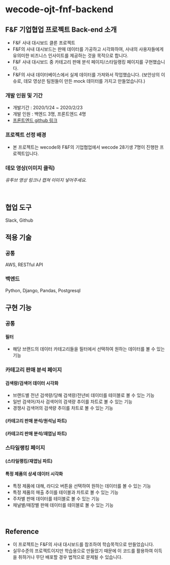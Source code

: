# wecode-ojt-fnf-backend

## F&F 기업협업 프로젝트 Back-end 소개

- F&F 사내 대시보드 클론 프로젝트
- F&F의 사내 대시보드는 판매 데이터를 가공하고 시각화하여, 사내의 사용자들에게 유의미한 비즈니스 인사이트를 제공하는 것을 목적으로 합니다.
- F&F 사내 대시보드 중 카테고리 판매 분석 페이지/스타일랭킹 페이지를 구현했습니다.
- F&F의 사내 데이터베이스에서 실제 데이터를 가져와서 작업했습니다. (보안상의 이슈로, 데모 영상은 팀원들이 만든 mock 데이터를 가지고 만들었습니다.)

### 개발 인원 및 기간

- 개발기간 : 2020/1/24 ~ 2020/2/23
- 개발 인원 : 백엔드 3명, 프론트엔드 4명
- [프론트엔드 github 링크](https://github.com/KimJeongHyun/wecode-ojt-fnf-frontend)

### 프로젝트 선정 배경

- 본 프로젝트는 wecode와 F&F의 기업협업에서 wecode 28기생 7명이 진행한 프로젝트입니다.

### 데모 영상(이미지 클릭)

*유투브 영상 링크나 캡쳐 이미지 넣어주세요.*

<br>

## 협업 도구
Slack, Github

## 적용 기술

### 공통
AWS, RESTful API

### 백엔드
Python, Django, Pandas, Postgresql


## 구현 기능

### 공통

#### 필터
- 해당 브랜드의 데이터 카테고리들을 필터에서 선택하여 원하는 데이터를 볼 수 있는 기능

### 카테고리 판매 분석 페이지

#### 검색량/검색어 데이터 시각화
- 브랜드별 전년 검색량/당해 검색량/전년비 데이터를 테이블로 볼 수 있는 기능
- 일반 검색어/자사 검색어의 검색량 추이를 차트로 볼 수 있는 기능
- 경쟁사 검색어의 검색량 추이를 차트로 볼 수 있는 기능

#### (카테고리 판매 분석/원석님 파트)

#### (카테고리 판매 분석/재엽님 파트)

### 스타일랭킹 페이지

#### (스타일랭킹/재엽님 파트)

#### 특정 제품의 상세 데이터 시각화
- 특정 제품에 대해, 라디오 버튼을 선택하여 원하는 데이터를 볼 수 있는 기능
- 특정 제품의 매출 추이를 테이블과 차트로 볼 수 있는 기능
- 주차별 판매 데이터를 테이블로 볼 수 있는 기능
- 채널별/매장별 판매 데이터를 테이블로 볼 수 있는 기능

<br>

## Reference

- 이 프로젝트는 F&F의 사내 대시보드를 참조하여 학습목적으로 만들었습니다.
- 실무수준의 프로젝트이지만 학습용으로 만들었기 때문에 이 코드를 활용하여 이득을 취하거나 무단 배포할 경우 법적으로 문제될 수 있습니다.
